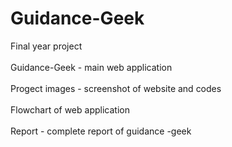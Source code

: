 # Guidance-Geek
Final year project <br><br>
Guidance-Geek - main web application <br><br>
Progect images - screenshot of website and codes<br><br>
Flowchart of web application<br><br>
Report - complete report of guidance -geek
